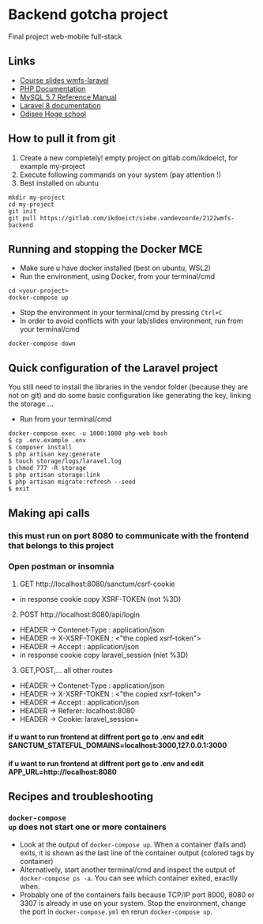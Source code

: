 # Backend gotcha project
Final project web-mobile full-stack
## Links

* [Course slides wmfs-laravel](https://intern.ikdoeict.be/apps/leercentrum/courses/wmfs-laravel-course-materials/)
* [PHP Documentation](https://www.php.net/docs.php)
* [MySQL 5.7 Reference Manual](https://dev.mysql.com/doc/refman/5.7/en/)
* [Laravel 8 documentation](https://laravel.com/docs/8.x)
* [Odisee Hoge school](https://odisee.be)

## How to pull it from git

1. Create a new completely! empty project on gitlab.com/ikdoeict, for example my-project
2. Execute following commands on your system (pay attention !)
3. Best installed on ubuntu
```shell
mkdir my-project
cd my-project
git init
git pull https://gitlab.com/ikdoeict/siebe.vandevoorde/2122wmfs-backend
```

## Running and stopping the Docker MCE

* Make sure u have docker installed (best on ubuntu, WSL2)
* Run the environment, using Docker, from your terminal/cmd
```shell
cd <your-project>
docker-compose up
```
* Stop the environment in your terminal/cmd by pressing <code>Ctrl+C</code>
* In order to avoid conflicts with your lab/slides environment, run from your terminal/cmd
```shell
docker-compose down
```

## Quick configuration of the Laravel project

You still need to install the libraries in the vendor folder (because they are not on git) and do some basic configuration like generating the key, linking the storage &hellip;
* Run from your terminal/cmd
```shell
docker-compose exec -u 1000:1000 php-web bash
$ cp .env.example .env
$ composer install
$ php artisan key:generate
$ touch storage/logs/laravel.log
$ chmod 777 -R storage
$ php artisan storage:link
$ php artisan migrate:refresh --seed
$ exit
```

## Making api calls
### this must run on port 8080 to communicate with the frontend that belongs to this project
### Open postman or insomnia
1. GET http://localhost:8080/sanctum/csrf-cookie
* in response cookie copy XSRF-TOKEN (not %3D)
2. POST http://localhost:8080/api/login
* HEADER -> Contenet-Type : application/json
* HEADER -> X-XSRF-TOKEN : <"the copied xsrf-token">
* HEADER -> Accept : application/json
* in response cookie copy laravel_session (niet %3D)
3. GET,POST,... all other routes
* HEADER -> Contenet-Type : application/json
* HEADER -> X-XSRF-TOKEN : <"the copied xsrf-token">
* HEADER -> Accept : application/json
* HEADER -> Referer: localhost:8080
* HEADER -> Cookie: laravel_session=<the copied laravel_sesion>
#### if u want to run frontend at diffrent port go to .env and edit SANCTUM_STATEFUL_DOMAINS=localhost:3000,127.0.0.1:3000
#### if u want to run frontend at diffrent port go to .env and edit APP_URL=http://localhost:8080

## Recipes and troubleshooting

### <code>docker-compose up</code> does not start one or more containers
* Look at the output of <code>docker-compose up</code>. When a container (fails and) exits, it is shown as the last line of the container output (colored tags by container)
* Alternatively, start another terminal/cmd and inspect the output of <code>docker-compose ps -a</code>. You can see which container exited, exactly when.
* Probably one of the containers fails because TCP/IP port 8000, 8080 or 3307 is already in use on your system. Stop the environment, change the port in <code>docker-compose.yml</code> en rerun <code>docker-compose up</code>.


